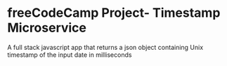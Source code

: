 # freeCodeCamp Project- Timestamp Microservice

A full stack javascript app that returns a json object containing Unix timestamp of the input date in milliseconds

